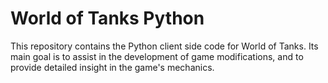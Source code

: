 # World of Tanks Python

This repository contains the Python client side code for World of Tanks. Its main goal is to assist in the development of game modifications, and to provide detailed insight in the game's mechanics.

